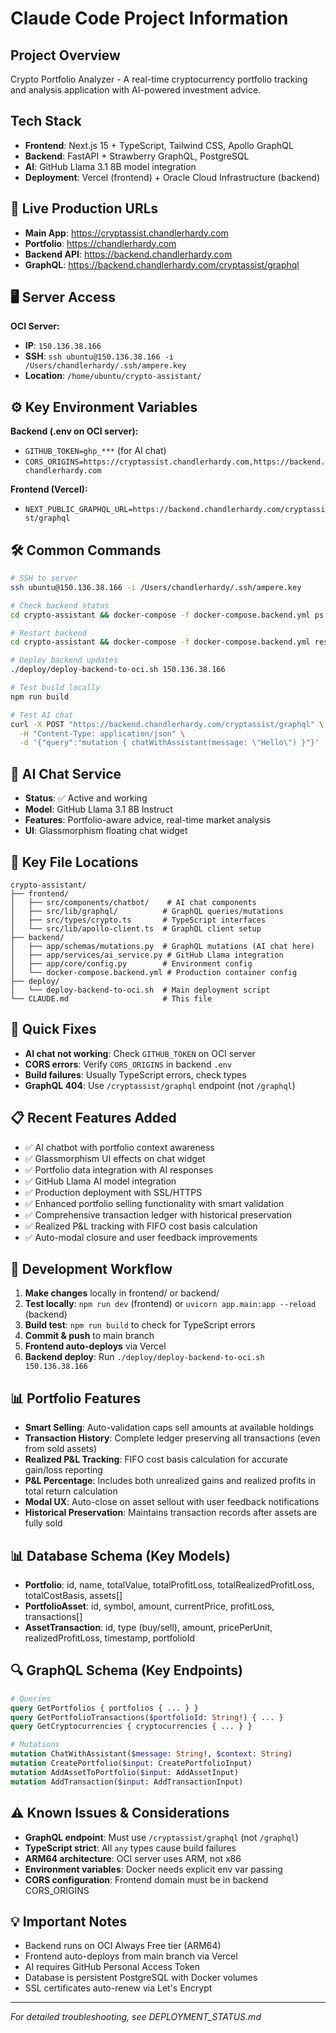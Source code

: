 # Claude Code Project Information

## Project Overview
Crypto Portfolio Analyzer - A real-time cryptocurrency portfolio tracking and analysis application with AI-powered investment advice.

## Tech Stack
- **Frontend**: Next.js 15 + TypeScript, Tailwind CSS, Apollo GraphQL
- **Backend**: FastAPI + Strawberry GraphQL, PostgreSQL
- **AI**: GitHub Llama 3.1 8B model integration
- **Deployment**: Vercel (frontend) + Oracle Cloud Infrastructure (backend)

## 🚀 Live Production URLs
- **Main App**: https://cryptassist.chandlerhardy.com
- **Portfolio**: https://chandlerhardy.com
- **Backend API**: https://backend.chandlerhardy.com
- **GraphQL**: https://backend.chandlerhardy.com/cryptassist/graphql

## 🖥️ Server Access
**OCI Server:**
- **IP**: `150.136.38.166`
- **SSH**: `ssh ubuntu@150.136.38.166 -i /Users/chandlerhardy/.ssh/ampere.key`
- **Location**: `/home/ubuntu/crypto-assistant/`

## ⚙️ Key Environment Variables
**Backend (.env on OCI server):**
- `GITHUB_TOKEN=ghp_***` (for AI chat)
- `CORS_ORIGINS=https://cryptassist.chandlerhardy.com,https://backend.chandlerhardy.com`

**Frontend (Vercel):**
- `NEXT_PUBLIC_GRAPHQL_URL=https://backend.chandlerhardy.com/cryptassist/graphql`

## 🛠️ Common Commands
```bash
# SSH to server
ssh ubuntu@150.136.38.166 -i /Users/chandlerhardy/.ssh/ampere.key

# Check backend status
cd crypto-assistant && docker-compose -f docker-compose.backend.yml ps

# Restart backend
cd crypto-assistant && docker-compose -f docker-compose.backend.yml restart backend

# Deploy backend updates
./deploy/deploy-backend-to-oci.sh 150.136.38.166

# Test build locally
npm run build

# Test AI chat
curl -X POST "https://backend.chandlerhardy.com/cryptassist/graphql" \
  -H "Content-Type: application/json" \
  -d '{"query":"mutation { chatWithAssistant(message: \"Hello\") }"}'
```

## 🤖 AI Chat Service
- **Status**: ✅ Active and working
- **Model**: GitHub Llama 3.1 8B Instruct
- **Features**: Portfolio-aware advice, real-time market analysis
- **UI**: Glassmorphism floating chat widget

## 📁 Key File Locations
```
crypto-assistant/
├── frontend/
│   ├── src/components/chatbot/    # AI chat components
│   ├── src/lib/graphql/          # GraphQL queries/mutations
│   ├── src/types/crypto.ts       # TypeScript interfaces
│   └── src/lib/apollo-client.ts  # GraphQL client setup
├── backend/
│   ├── app/schemas/mutations.py  # GraphQL mutations (AI chat here)
│   ├── app/services/ai_service.py # GitHub Llama integration
│   ├── app/core/config.py        # Environment config
│   └── docker-compose.backend.yml # Production container config
├── deploy/
│   └── deploy-backend-to-oci.sh  # Main deployment script
└── CLAUDE.md                     # This file
```

## 🚨 Quick Fixes
- **AI chat not working**: Check `GITHUB_TOKEN` on OCI server
- **CORS errors**: Verify `CORS_ORIGINS` in backend `.env`
- **Build failures**: Usually TypeScript errors, check types
- **GraphQL 404**: Use `/cryptassist/graphql` endpoint (not `/graphql`)

## 📋 Recent Features Added
- ✅ AI chatbot with portfolio context awareness
- ✅ Glassmorphism UI effects on chat widget
- ✅ Portfolio data integration with AI responses
- ✅ GitHub Llama AI model integration
- ✅ Production deployment with SSL/HTTPS
- ✅ Enhanced portfolio selling functionality with smart validation
- ✅ Comprehensive transaction ledger with historical preservation
- ✅ Realized P&L tracking with FIFO cost basis calculation
- ✅ Auto-modal closure and user feedback improvements

## 🔄 Development Workflow
1. **Make changes** locally in frontend/ or backend/
2. **Test locally**: `npm run dev` (frontend) or `uvicorn app.main:app --reload` (backend)
3. **Build test**: `npm run build` to check for TypeScript errors
4. **Commit & push** to main branch
5. **Frontend auto-deploys** via Vercel
6. **Backend deploy**: Run `./deploy/deploy-backend-to-oci.sh 150.136.38.166`

## 📊 Portfolio Features
- **Smart Selling**: Auto-validation caps sell amounts at available holdings
- **Transaction History**: Complete ledger preserving all transactions (even from sold assets)
- **Realized P&L Tracking**: FIFO cost basis calculation for accurate gain/loss reporting
- **P&L Percentage**: Includes both unrealized gains and realized profits in total return calculation
- **Modal UX**: Auto-close on asset sellout with user feedback notifications
- **Historical Preservation**: Maintains transaction records after assets are fully sold

## 📊 Database Schema (Key Models)
- **Portfolio**: id, name, totalValue, totalProfitLoss, totalRealizedProfitLoss, totalCostBasis, assets[]
- **PortfolioAsset**: id, symbol, amount, currentPrice, profitLoss, transactions[]
- **AssetTransaction**: id, type (buy/sell), amount, pricePerUnit, realizedProfitLoss, timestamp, portfolioId

## 🔍 GraphQL Schema (Key Endpoints)
```graphql
# Queries
query GetPortfolios { portfolios { ... } }
query GetPortfolioTransactions($portfolioId: String!) { ... }
query GetCryptocurrencies { cryptocurrencies { ... } }

# Mutations
mutation ChatWithAssistant($message: String!, $context: String)
mutation CreatePortfolio($input: CreatePortfolioInput)
mutation AddAssetToPortfolio($input: AddAssetInput)
mutation AddTransaction($input: AddTransactionInput)
```

## ⚠️ Known Issues & Considerations
- **GraphQL endpoint**: Must use `/cryptassist/graphql` (not `/graphql`)
- **TypeScript strict**: All `any` types cause build failures
- **ARM64 architecture**: OCI server uses ARM, not x86
- **Environment variables**: Docker needs explicit env var passing
- **CORS configuration**: Frontend domain must be in backend CORS_ORIGINS

## 💡 Important Notes
- Backend runs on OCI Always Free tier (ARM64)
- Frontend auto-deploys from main branch via Vercel
- AI requires GitHub Personal Access Token
- Database is persistent PostgreSQL with Docker volumes
- SSL certificates auto-renew via Let's Encrypt

---
*For detailed troubleshooting, see DEPLOYMENT_STATUS.md*